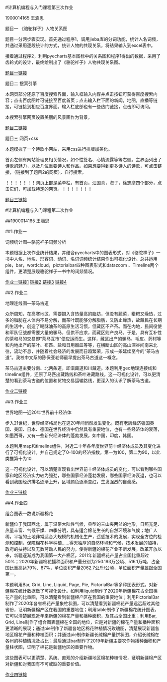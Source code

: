 #计算机编程与入门课程第三次作业

1900014165 王涵思


题目一 《骆驼祥子》人物关系图

题目一分两步骤实现。首先通过程序1，调用jieba库的分词功能，统计人名词频，并通过采用逐段统计的方式，统计人物的共现关系，将结果输入到excel表中。

接着通过程序2，利用pyecharts基本图标中的关系图和程序1得出的数据，采用了齿轮式的设计，最终绘制出了《骆驼祥子》人物共现关系图。

[题目一链接](https://colt6688.github.io/关系图-骆驼祥子中的人物.html)

题目二 搜索引擎

本网页部分还原了百度搜索界面，输入框输入内容并点击按钮可获得百度搜索内容；点击百度图片可链接至百度首页；点击输入栏下面的新闻，地图，直播等链接，可链接到相应百度界面。输入栏底部也有一些热门链接，点击即可访问。

本搜索引擎网页设置美丽的风景画作为背景。

[题目二链接](https://colt6688.github.io/作业二.html)

题目三 网页+css

本题模拟了一个诗歌小网站，采用css进行排版加美化。

首页左侧有网站管理员相关情况，如个性签名、心情流露等等右侧。主界面列出了诗歌的魅力，以及几位重要诗人和作品。如果想要得到更多诗人的诗歌，可点击链接，（链接到了题目2的网页），自行搜索。

！！！！！！！网页上部是菜单栏，有首页，汪国真，海子，徐志摩四个部分，点击它们，可加载特定的网页。！！！！！！！

[题目三链接](https://colt6688.github.io/首页.html)




#计算机编程与入门课程第二次作业


##1900014165 王涵思


##1.作业一

词频统计图—骆驼祥子词频分析

本题根据上次作业统计结果，并结合pyecharts中的图表形式，对《骆驼祥子》一书中人名、地名、形容词、动词、名词词频统计结果作出可视化设计。总共运用pie，bar，wordcloud，pictorialbar四种图表形式和datazoom 、Timeline两个组件，更清楚展现骆驼祥子一书中的词频情况。

[作业一链接1](https://colt6688.github.io/词频统计图-饼图.html)
[链接2](https://colt6688.github.io/词频统计图-词云图.html)
[链接3](https://colt6688.github.io/词频统计图-象柱状图.html)
[链接4](https://colt6688.github.io/词频统计图-柱状图.html)

##2.作业二

地理连线图—茶马古道

众所周知，在高寒地区，需要摄入含热量高的脂肪，但没有蔬菜，糌粑又燥热，过多的脂肪在人体内不易分解，而茶叶既能够分解脂肪，又防止燥热，故藏民在长期的生活中，创造了喝酥油茶的高原生活习惯，但藏区不产茶。而在内地，民间役使和军队征战都需要大量的骡马，但供不应求，而藏区则产良马。于是，具有互补性的茶和马的交易即“茶马互市”便应运而生。这样，藏区出产的骡马、毛皮、药材等和内地出产的茶叶、布匹、盐和日用器皿等等，在横断山区的高山深谷间南来北往，流动不息，并随着社会经济的发展而日趋繁荣，形成一条延续至今的“茶马古道”。我校中文系的陈保亚老师最早提出茶马古道这一概念。

茶马古道主要分南、北两条道，即滇藏道和川藏道。本题利用geo地理连接线和timeline组件，还原了马匹出藏路线和茶叶进藏路线。这一可视化设计，可以更清楚的看到茶马古道的位置和货物交易运输路线，更深入的认识了解茶马古道。

[作业二链接](https://colt6688.github.io/第二题地理连线图.html)

##3.作业三

世界地图—近20年世界前十经济体

步入21世纪，世界经济格局也在这20年间悄然发生变化。既有老牌经济强国英国、美国、日本、德国在世界经济中仍然具有重要地位，也有一些经济体的衰落，如墨西哥，又有一些新兴经济体的蓬勃发展，如中国，印度，韩国。

本题利用map和timeline组件，对近二十年各年度世界前十经济体成员及其变化进行了可视化设计。并自己规定了0-100的经济指数，第一为100，第二为90，以此类推第十为10.

这一可视化设计，可以清楚直观看出世界前十经济体成员的变化，可以看到哪些国家和地区经济实力较为强劲，哪些国家经济蓬勃发展，哪些国家经济衰退，也可以看到我国经济排名逐渐上升，区域颜色逐渐变红，生发强烈的自豪感。

[作业三链接](https://colt6688.github.io/第三题-世界地图.html)

##4.作业四

组合图表—数说新疆棉花

新疆位于我国西北，属于温带大陆性气候，典型的三山夹两盆的地形，日照充足、热量丰富、气候干燥、四季分明，具有适合棉花生长的自然环境和气候；地广人稀，平坦的土地非常适合大规模的机械化生产，遥感技术的发展，实现全方位的检测和控制，保障棉花科学种植……得天独厚的自然环境和气候，技术发展的加持，政府的扶持以及无数劳动人民的努力，使得新疆的棉花产业不断发展。改革开放以来，新疆逐渐成为我国第一大产棉区。2011年新疆棉花产量占全国比重超过50%；2020年新疆棉花播种面积和产量分别为250.193万公顷、516.1万吨，占全国比重高达79%、87%，单位面积产量2062.7公斤/公顷，单位面积产量雄踞全国第一。

本题利用Bar, Grid, Line, Liquid, Page, Pie, PictorialBar等多种图表形式，对新疆棉花统计数据做了可视化设计。如利用liquid制作了2020年新疆棉花占全国棉花产量的比重图，可以清楚看到新疆棉产区在我国的重要地位；利用PictorialBar制作了2020年各省棉花产量象柱状图，可以清楚看到新疆棉花产量远远超过其他省份，证明新疆棉产区在我国的重要地位；利用table制作了新疆棉花统计图表，它可以清楚展现近年来新疆的棉花产量和播种面积，及其占全国比重；利用Bar, Grid, Line制作了组合图表疆棉在全国的地位，它是对新疆的棉花产量和播种面积更清晰的展现；通过pie制作了新疆各地区棉花种植情况玫瑰图，清楚展现新疆各地区棉花产量和种植面积；并通过pie制作新疆长绒棉产量饼状图，介绍长绒棉在各州的种植情况及占比；最后通过bar制作了2019年新疆主要农作物播种面积和产量柱状图，证明了棉花是新疆地区的重要作物。

这些图表可以更清楚、系统、直观的介绍新疆地区棉花种植情况，证明新疆棉产区对新疆和对我国有不可或缺的重要价值。

[作业四链接](https://colt6688.github.io/数说新疆棉花.html)



